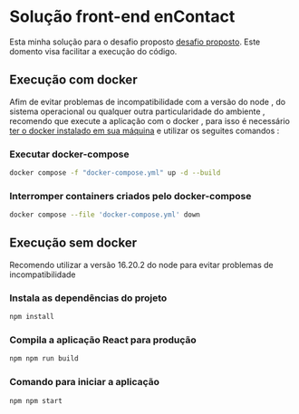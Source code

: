 # Solução front-end enContact

Esta minha solução para o desafio proposto [desafio proposto](https://github.com/EnkiGroup/DesafioReactFrontendJunior2024).
Este domento visa facilitar a execução do código.

## Execução com docker

Afim de evitar problemas de incompatibilidade com a versão do node , do sistema operacional ou qualquer outra particularidade do ambiente , recomendo que execute a aplicação com o docker , para isso é necessário [ter o docker instalado em sua máquina](https://www.docker.com/products/docker-desktop/) e utilizar os seguites comandos :

### Executar docker-compose

```bash
docker compose -f "docker-compose.yml" up -d --build
```

### Interromper containers criados pelo docker-compose

```bash
docker compose --file 'docker-compose.yml' down
```

## Execução sem docker

Recomendo utilizar a versão 16.20.2 do node para evitar problemas de incompatibilidade

### Instala as dependências do projeto

```bash
npm install
```

### Compila a aplicação React para produção

```bash
npm npm run build
```

### Comando para iniciar a aplicação

```bash
npm npm start
```
